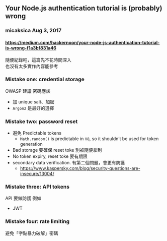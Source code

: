 ## Your Node.js authentication tutorial is (probably) wrong
### micaksica Aug 3, 2017
#### https://medium.com/hackernoon/your-node-js-authentication-tutorial-is-wrong-f1a3bf831a46

隨便紀錄吧，這篇先不花時間深入  
也沒有太多實作內容能參考  

### Mistake one: credential storage

 OWASP 建議 密碼應該
 - 加 unique salt、加密
 - `Argon2` 是最好的選擇

### Mistake two: password reset
- 避免 Predictable tokens
  - `Math.random()` is predictable in `V8`, so it shouldn’t be used for token generation
- Bad storage 要確保 reset toke 別被隨便拿到
- No token expiry, reset toke 要有期限
- secondary data verification.  有第二個問題，會更有防護
  - https://www.kaspersky.com/blog/security-questions-are-insecure/13004/

### Mistake three: API tokens
API 要做防護
例如
- JWT

### Mistake four: rate limiting
避免「字點暴力破解」密碼